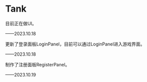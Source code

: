 # Tank

目前正在做UI。

——2023.10.18



更新了登录面板LoginPanel，目前可以通过LoginPanel进入游戏界面。

——2023.10.18



制作了注册面板RegisterPanel。

——2023.10.19
